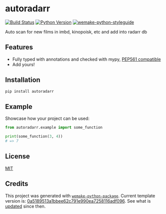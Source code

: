 # autoradarr

[![Build Status](https://github.com/miheevv/autoradarr/workflows/test/badge.svg?branch=master&event=push)](https://github.com/miheevv/autoradarr/actions?query=workflow%3Atest)
[![Python Version](https://img.shields.io/pypi/pyversions/autoradarr.svg)](https://pypi.org/project/autoradarr/)
[![wemake-python-styleguide](https://img.shields.io/badge/style-wemake-000000.svg)](https://github.com/wemake-services/wemake-python-styleguide)

Auto scan for new films in imbd, kinopoisk, etc and add into radarr db


## Features

- Fully typed with annotations and checked with mypy, [PEP561 compatible](https://www.python.org/dev/peps/pep-0561/)
- Add yours!


## Installation

```bash
pip install autoradarr
```


## Example

Showcase how your project can be used:

```python
from autoradarr.example import some_function

print(some_function(3, 4))
# => 7
```

## License

[MIT](https://github.com/miheevv/autoradarr/blob/master/LICENSE)


## Credits

This project was generated with [`wemake-python-package`](https://github.com/wemake-services/wemake-python-package). Current template version is: [0a5189513a1bbee62c791e990ea7258116adf096](https://github.com/wemake-services/wemake-python-package/tree/0a5189513a1bbee62c791e990ea7258116adf096). See what is [updated](https://github.com/wemake-services/wemake-python-package/compare/0a5189513a1bbee62c791e990ea7258116adf096...master) since then.

